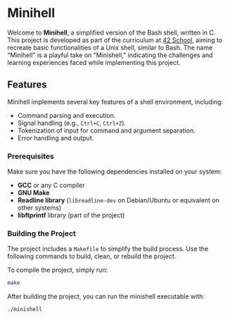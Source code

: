 # Minihell

Welcome to **Minihell**, a simplified version of the Bash shell, written in C. This project is developed as part of the curriculum at [42 School](https://www.42.fr/), aiming to recreate basic functionalities of a Unix shell, similar to Bash. The name "Minihell" is a playful take on "Minishell," indicating the challenges and learning experiences faced while implementing this project.

## Features

Minihell implements several key features of a shell environment, including:

- Command parsing and execution.
- Signal handling (e.g., `Ctrl+C`, `Ctrl+Z`).
- Tokenization of input for command and argument separation.
- Error handling and output.

### Prerequisites

Make sure you have the following dependencies installed on your system:

- **GCC** or any C compiler
- **GNU Make**
- **Readline library** (`libreadline-dev` on Debian/Ubuntu or equivalent on other systems)
- **libftprintf** library (part of the project)
  
### Building the Project

The project includes a `Makefile` to simplify the build process. Use the following commands to build, clean, or rebuild the project.

To compile the project, simply run:

```bash
make
```
After building the project, you can run the minishell executable with:

```bash
./minishell
```
